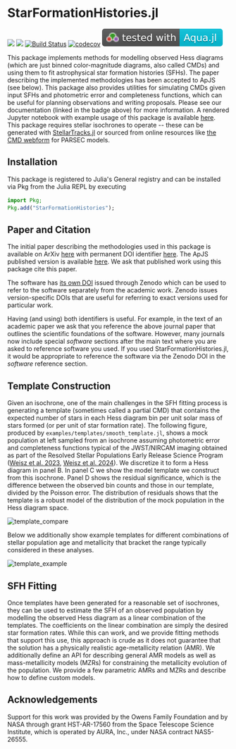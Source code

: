 # StarFormationHistories.jl

[![](https://img.shields.io/badge/docs-stable-blue.svg)](https://cgarling.github.io/StarFormationHistories.jl/stable/)
[![](https://img.shields.io/badge/docs-dev-blue.svg)](https://cgarling.github.io/StarFormationHistories.jl/dev/)
[![Build Status](https://github.com/cgarling/StarFormationHistories.jl/workflows/CI/badge.svg)](https://github.com/cgarling/StarFormationHistories.jl/actions)
[![codecov](https://codecov.io/github/cgarling/StarFormationHistories.jl/graph/badge.svg?token=L69R23H29M)](https://codecov.io/github/cgarling/StarFormationHistories.jl)
[![Aqua QA](https://raw.githubusercontent.com/JuliaTesting/Aqua.jl/master/badge.svg)](https://github.com/JuliaTesting/Aqua.jl)


This package implements methods for modelling observed Hess diagrams (which are just binned color-magnitude diagrams, also called CMDs) and using them to fit astrophysical star formation histories (SFHs). The paper describing the implemented methodologies has been accepted to ApJS (see below). This package also provides utilities for simulating CMDs given input SFHs and photometric error and completeness functions, which can be useful for planning observations and writing proposals. Please see our documentation (linked in the badge above) for more information. A rendered Jupyter notebook with example usage of this package is available [here](https://nbviewer.org/github/cgarling/StarFormationHistories.jl/blob/main/examples/fitting1.ipynb). This package requires stellar isochrones to operate -- these can be generated with [StellarTracks.jl](https://github.com/cgarling/StellarTracks.jl) or sourced from online resources like [the CMD webform](http://stev.oapd.inaf.it/cgi-bin/cmd) for PARSEC models.

## Installation

This package is registered to Julia's General registry and can be installed via Pkg from the Julia REPL by executing

```julia
import Pkg;
Pkg.add("StarFormationHistories");
```

## Paper and Citation
The initial paper describing the methodologies used in this package is available on ArXiv [here](http://arxiv.org/abs/2407.19534) with permanent DOI identifier [here](https://doi.org/10.3847/1538-4365/adbb64). The ApJS published version is available [here](doi.org/10.3847/1538-4365/adbb64). We ask that published work using this package cite this paper.

The software has [its own DOI](https://doi.org/10.5281/zenodo.14963317) issued through Zenodo which can be used to refer to the software separately from the academic work. Zenodo issues version-specific DOIs that are useful for referring to exact versions used for particular work.

Having (and using) both identifiers is useful. For example, in the text of an academic paper we ask that you reference the above journal paper that outlines the scientific foundations of the software. However, many journals now include special *software* sections after the main text where you are asked to reference software you used. If you used StarFormationHistories.jl, it would be appropriate to reference the software via the Zenodo DOI in the *software* reference section.

## Template Construction

Given an isochrone, one of the main challenges in the SFH fitting process is generating a template (sometimes called a partial CMD) that contains the expected number of stars in each Hess diagram bin per unit solar mass of stars formed (or per unit of star formation rate). The following figure, produced by `examples/templates/smooth_template.jl`, shows a mock population at left sampled from an isochrone assuming photometric error and completeness functions typical of the JWST/NIRCAM imaging obtained as part of the Resolved Stellar Populations Early Release Science Program ([Weisz et al. 2023](https://ui.adsabs.harvard.edu/abs/2023ApJS..268...15W), [Weisz et al. 2024](https://ui.adsabs.harvard.edu/abs/2024ApJS..271...47W)). We discretize it to form a Hess diagram in panel B. In panel C we show the model template we construct from this isochrone. Panel D shows the residual significance, which is the difference between the observed bin counts and those in our template, divided by the Poisson error. The distribution of residuals shows that the template is a robust model of the distribution of the mock population in the Hess diagram space. 

![template_compare](https://github.com/cgarling/StarFormationHistories.jl/assets/20730107/55720670-d508-4102-894a-fe8a81033670)

Below we additionally show example templates for different combinations of stellar population age and metallicity that bracket the range typically considered in these analyses.

![template_example](https://github.com/cgarling/StarFormationHistories.jl/assets/20730107/fc8f0b8f-0c96-43fd-a8bd-42621997a0b6)

## SFH Fitting

Once templates have been generated for a reasonable set of isochrones, they can be used to estimate the SFH of an observed population by modelling the observed Hess diagram as a linear combination of the templates. The coefficients on the linear combination are simply the desired star formation rates. While this can work, and we provide fitting methods that support this use, this approach is crude as it does not guarantee that the solution has a physically realistic age-metallicity relation (AMR). We additionally define an API for describing general AMR models as well as mass-metallicity models (MZRs) for constraining the metallicity evolution of the population. We provide a few parametric AMRs and MZRs and describe how to define custom models.

## Acknowledgements
Support for this work was provided by the Owens Family Foundation and by NASA through grant HST-AR-17560 from the Space Telescope Science Institute, which is operated by AURA, Inc., under NASA contract NAS5-26555.
